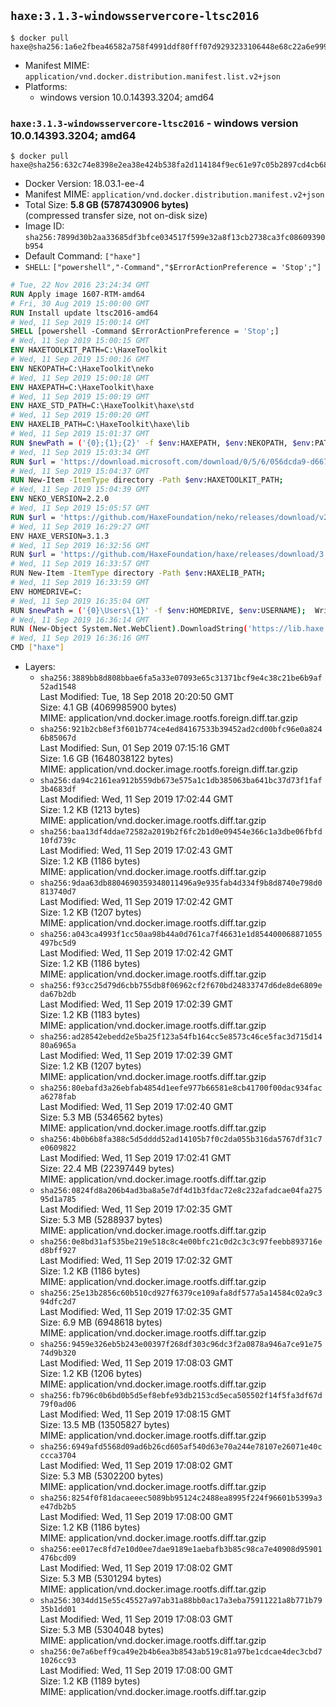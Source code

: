 ## `haxe:3.1.3-windowsservercore-ltsc2016`

```console
$ docker pull haxe@sha256:1a6e2fbea46582a758f4991ddf80fff07d9293233106448e68c22a6e9990ebad
```

-	Manifest MIME: `application/vnd.docker.distribution.manifest.list.v2+json`
-	Platforms:
	-	windows version 10.0.14393.3204; amd64

### `haxe:3.1.3-windowsservercore-ltsc2016` - windows version 10.0.14393.3204; amd64

```console
$ docker pull haxe@sha256:632c74e8398e2ea38e424b538fa2d114184f9ec61e97c05b2897cd4cb68e981d
```

-	Docker Version: 18.03.1-ee-4
-	Manifest MIME: `application/vnd.docker.distribution.manifest.v2+json`
-	Total Size: **5.8 GB (5787430906 bytes)**  
	(compressed transfer size, not on-disk size)
-	Image ID: `sha256:7899d30b2aa33685df3bfce034517f599e32a8f13cb2738ca3fc08609390b954`
-	Default Command: `["haxe"]`
-	`SHELL`: `["powershell","-Command","$ErrorActionPreference = 'Stop';"]`

```dockerfile
# Tue, 22 Nov 2016 23:24:34 GMT
RUN Apply image 1607-RTM-amd64
# Fri, 30 Aug 2019 15:00:00 GMT
RUN Install update ltsc2016-amd64
# Wed, 11 Sep 2019 15:00:14 GMT
SHELL [powershell -Command $ErrorActionPreference = 'Stop';]
# Wed, 11 Sep 2019 15:00:15 GMT
ENV HAXETOOLKIT_PATH=C:\HaxeToolkit
# Wed, 11 Sep 2019 15:00:16 GMT
ENV NEKOPATH=C:\HaxeToolkit\neko
# Wed, 11 Sep 2019 15:00:18 GMT
ENV HAXEPATH=C:\HaxeToolkit\haxe
# Wed, 11 Sep 2019 15:00:19 GMT
ENV HAXE_STD_PATH=C:\HaxeToolkit\haxe\std
# Wed, 11 Sep 2019 15:00:20 GMT
ENV HAXELIB_PATH=C:\HaxeToolkit\haxe\lib
# Wed, 11 Sep 2019 15:01:37 GMT
RUN $newPath = ('{0};{1};{2}' -f $env:HAXEPATH, $env:NEKOPATH, $env:PATH); 	Write-Host ('Updating PATH: {0}' -f $newPath); 	[Environment]::SetEnvironmentVariable('PATH', $newPath, [EnvironmentVariableTarget]::Machine);
# Wed, 11 Sep 2019 15:03:34 GMT
RUN $url = 'https://download.microsoft.com/download/0/5/6/056dcda9-d667-4e27-8001-8a0c6971d6b1/vcredist_x86.exe'; 	Write-Host ('Downloading {0} ...' -f $url); 	[Net.ServicePointManager]::SecurityProtocol = [Net.SecurityProtocolType]::Tls12; 	Invoke-WebRequest -Uri $url -OutFile 'vcredist_x86.exe'; 		Write-Host 'Verifying sha256 (89f4e593ea5541d1c53f983923124f9fd061a1c0c967339109e375c661573c17) ...'; 	if ((Get-FileHash vcredist_x86.exe -Algorithm sha256).Hash -ne '89f4e593ea5541d1c53f983923124f9fd061a1c0c967339109e375c661573c17') { 		Write-Host 'FAILED!'; 		exit 1; 	}; 		Write-Host 'Installing ...'; 	Start-Process -FilePath "vcredist_x86.exe" -ArgumentList "/Q" -Wait; 		Write-Host 'Removing installer...'; 	Remove-Item .\vcredist_x86.exe; 		Write-Host 'Complete.';
# Wed, 11 Sep 2019 15:04:37 GMT
RUN New-Item -ItemType directory -Path $env:HAXETOOLKIT_PATH;
# Wed, 11 Sep 2019 15:04:39 GMT
ENV NEKO_VERSION=2.2.0
# Wed, 11 Sep 2019 15:05:57 GMT
RUN $url = 'https://github.com/HaxeFoundation/neko/releases/download/v2-2-0/neko-2.2.0-win.zip'; 	Write-Host ('Downloading {0} ...' -f $url); 	[Net.ServicePointManager]::SecurityProtocol = [Net.SecurityProtocolType]::Tls12; 	Invoke-WebRequest -Uri $url -OutFile 'neko.zip'; 		Write-Host 'Verifying sha256 (93d7ca96698a6825f38ca8eea49e2e6b691c0849270174f6c1bd531290db8d69) ...'; 	if ((Get-FileHash neko.zip -Algorithm sha256).Hash -ne '93d7ca96698a6825f38ca8eea49e2e6b691c0849270174f6c1bd531290db8d69') { 		Write-Host 'FAILED!'; 		exit 1; 	}; 		Write-Host 'Expanding ...'; 	New-Item -ItemType directory -Path tmp; 	Expand-Archive -Path neko.zip -DestinationPath tmp; 	if (Test-Path tmp\neko.exe) { Move-Item tmp $env:NEKOPATH } 	else { Move-Item (Resolve-Path tmp\neko* | Select -ExpandProperty Path) $env:NEKOPATH }; 		Write-Host 'Removing ...'; 	Remove-Item -Path neko.zip, tmp -Force -Recurse -ErrorAction Ignore; 		Write-Host 'Verifying install ...'; 	Write-Host '  neko -version'; neko -version; 		Write-Host 'Complete.';
# Wed, 11 Sep 2019 16:29:27 GMT
ENV HAXE_VERSION=3.1.3
# Wed, 11 Sep 2019 16:32:56 GMT
RUN $url = 'https://github.com/HaxeFoundation/haxe/releases/download/3.1.3/haxe-3.1.3-win.zip'; 	Write-Host ('Downloading {0} ...' -f $url); 	[Net.ServicePointManager]::SecurityProtocol = [Net.SecurityProtocolType]::Tls12; 	Invoke-WebRequest -Uri $url -OutFile haxe.zip; 		Write-Host 'Verifying sha256 (4cf84cdbf7960a61ae70b0d9166c6f9bde16388c3b81e54af91446f4c9e44ae4) ...'; 	if ((Get-FileHash haxe.zip -Algorithm sha256).Hash -ne '4cf84cdbf7960a61ae70b0d9166c6f9bde16388c3b81e54af91446f4c9e44ae4') { 		Write-Host 'FAILED!'; 		exit 1; 	}; 		Write-Host 'Expanding ...'; 	New-Item -ItemType directory -Path tmp; 	Expand-Archive -Path haxe.zip -DestinationPath tmp; 	if (Test-Path tmp\haxe.exe) { Move-Item tmp $env:HAXEPATH } 	else { Move-Item (Resolve-Path tmp\haxe* | Select -ExpandProperty Path) $env:HAXEPATH }; 		Write-Host 'Removing ...'; 	Remove-Item -Path haxe.zip, tmp -Force -Recurse -ErrorAction Ignore; 		Write-Host 'Verifying install ...'; 	Write-Host '  haxe -version'; haxe -version; 	Write-Host '  haxelib version'; haxelib version; 		Write-Host 'Complete.';
# Wed, 11 Sep 2019 16:33:57 GMT
RUN New-Item -ItemType directory -Path $env:HAXELIB_PATH;
# Wed, 11 Sep 2019 16:33:59 GMT
ENV HOMEDRIVE=C:
# Wed, 11 Sep 2019 16:35:04 GMT
RUN $newPath = ('{0}\Users\{1}' -f $env:HOMEDRIVE, $env:USERNAME); 	Write-Host ('Updating HOMEPATH: {0}' -f $newPath); 	[Environment]::SetEnvironmentVariable('HOMEPATH', $newPath, [EnvironmentVariableTarget]::Machine);
# Wed, 11 Sep 2019 16:36:14 GMT
RUN (New-Object System.Net.WebClient).DownloadString('https://lib.haxe.org') >$null
# Wed, 11 Sep 2019 16:36:16 GMT
CMD ["haxe"]
```

-	Layers:
	-	`sha256:3889bb8d808bbae6fa5a33e07093e65c31371bcf9e4c38c21be6b9af52ad1548`  
		Last Modified: Tue, 18 Sep 2018 20:20:50 GMT  
		Size: 4.1 GB (4069985900 bytes)  
		MIME: application/vnd.docker.image.rootfs.foreign.diff.tar.gzip
	-	`sha256:921b2cb8ef3f601b774ce4ed84167533b39452ad2cd00bfc96e0a8246b85067d`  
		Last Modified: Sun, 01 Sep 2019 07:15:16 GMT  
		Size: 1.6 GB (1648038122 bytes)  
		MIME: application/vnd.docker.image.rootfs.foreign.diff.tar.gzip
	-	`sha256:da94c2161ea912b559db673e575a1c1db385063ba641bc37d73f1faf3b4683df`  
		Last Modified: Wed, 11 Sep 2019 17:02:44 GMT  
		Size: 1.2 KB (1213 bytes)  
		MIME: application/vnd.docker.image.rootfs.diff.tar.gzip
	-	`sha256:baa13df4ddae72582a2019b2f6fc2b1d0e09454e366c1a3dbe06fbfd10fd739c`  
		Last Modified: Wed, 11 Sep 2019 17:02:43 GMT  
		Size: 1.2 KB (1186 bytes)  
		MIME: application/vnd.docker.image.rootfs.diff.tar.gzip
	-	`sha256:9daa63db8804690359348011496a9e935fab4d334f9b8d8740e798d0813740d7`  
		Last Modified: Wed, 11 Sep 2019 17:02:42 GMT  
		Size: 1.2 KB (1207 bytes)  
		MIME: application/vnd.docker.image.rootfs.diff.tar.gzip
	-	`sha256:a043ca4993f1cc50aa98b44a0d761ca7f46631e1d854400068871055497bc5d9`  
		Last Modified: Wed, 11 Sep 2019 17:02:42 GMT  
		Size: 1.2 KB (1186 bytes)  
		MIME: application/vnd.docker.image.rootfs.diff.tar.gzip
	-	`sha256:f93cc25d79d6cbb755db8f06962cf2f670bd24833747d6de8de6809eda67b2db`  
		Last Modified: Wed, 11 Sep 2019 17:02:39 GMT  
		Size: 1.2 KB (1183 bytes)  
		MIME: application/vnd.docker.image.rootfs.diff.tar.gzip
	-	`sha256:ad28542ebedd2e5ba25f123a54fb164cc5e8573c46ce5fac3d715d1480a6965a`  
		Last Modified: Wed, 11 Sep 2019 17:02:39 GMT  
		Size: 1.2 KB (1207 bytes)  
		MIME: application/vnd.docker.image.rootfs.diff.tar.gzip
	-	`sha256:80ebafd3a26ebfab4854d1eefe977b66581e8cb41700f00dac934faca6278fab`  
		Last Modified: Wed, 11 Sep 2019 17:02:40 GMT  
		Size: 5.3 MB (5346562 bytes)  
		MIME: application/vnd.docker.image.rootfs.diff.tar.gzip
	-	`sha256:4b0b6b8fa388c5d5dddd52ad14105b7f0c2da055b316da5767df31c7e0609822`  
		Last Modified: Wed, 11 Sep 2019 17:02:41 GMT  
		Size: 22.4 MB (22397449 bytes)  
		MIME: application/vnd.docker.image.rootfs.diff.tar.gzip
	-	`sha256:0824fd8a206b4ad3ba8a5e7df4d1b3fdac72e8c232afadcae04fa27595d1a785`  
		Last Modified: Wed, 11 Sep 2019 17:02:35 GMT  
		Size: 5.3 MB (5288937 bytes)  
		MIME: application/vnd.docker.image.rootfs.diff.tar.gzip
	-	`sha256:0e8bd31af535be219e518c8c4e00bfc21c0d2c3c3c97feebb893716ed8bff927`  
		Last Modified: Wed, 11 Sep 2019 17:02:32 GMT  
		Size: 1.2 KB (1186 bytes)  
		MIME: application/vnd.docker.image.rootfs.diff.tar.gzip
	-	`sha256:25e13b2856c60b510cd927f6379ce109afa8df577a5a14584c02a9c394dfc2d7`  
		Last Modified: Wed, 11 Sep 2019 17:02:35 GMT  
		Size: 6.9 MB (6948618 bytes)  
		MIME: application/vnd.docker.image.rootfs.diff.tar.gzip
	-	`sha256:9459e326eb5b243e00397f268df303c96dc3f2a0878a946a7ce91e7574d9b320`  
		Last Modified: Wed, 11 Sep 2019 17:08:03 GMT  
		Size: 1.2 KB (1206 bytes)  
		MIME: application/vnd.docker.image.rootfs.diff.tar.gzip
	-	`sha256:fb796c0b6bd0b5d5ef8ebfe93db2153cd5eca505502f14f5fa3df67d79f0ad06`  
		Last Modified: Wed, 11 Sep 2019 17:08:15 GMT  
		Size: 13.5 MB (13505827 bytes)  
		MIME: application/vnd.docker.image.rootfs.diff.tar.gzip
	-	`sha256:6949afd5568d09ad6b26cd605af540d63e70a244e78107e26071e40cccca3704`  
		Last Modified: Wed, 11 Sep 2019 17:08:02 GMT  
		Size: 5.3 MB (5302200 bytes)  
		MIME: application/vnd.docker.image.rootfs.diff.tar.gzip
	-	`sha256:8254f0f81dacaeeec5089bb95124c2488ea8995f224f96601b5399a3e47db2b5`  
		Last Modified: Wed, 11 Sep 2019 17:08:00 GMT  
		Size: 1.2 KB (1186 bytes)  
		MIME: application/vnd.docker.image.rootfs.diff.tar.gzip
	-	`sha256:ee017ec8fd7e10d0ee7dae9189e1aebafb3b85c98ca7e40908d95901476bcd09`  
		Last Modified: Wed, 11 Sep 2019 17:08:02 GMT  
		Size: 5.3 MB (5301294 bytes)  
		MIME: application/vnd.docker.image.rootfs.diff.tar.gzip
	-	`sha256:3034dd15e55c45527a97ab31a88bb0ac17a3eba75911221a8b771b7935b1dd01`  
		Last Modified: Wed, 11 Sep 2019 17:08:03 GMT  
		Size: 5.3 MB (5304048 bytes)  
		MIME: application/vnd.docker.image.rootfs.diff.tar.gzip
	-	`sha256:0e7a6beff9ca49e2b4b6ea3b8543ab519c81a97be1cdcae4dec3cbd71026cc93`  
		Last Modified: Wed, 11 Sep 2019 17:08:00 GMT  
		Size: 1.2 KB (1189 bytes)  
		MIME: application/vnd.docker.image.rootfs.diff.tar.gzip
